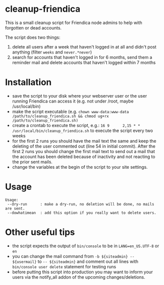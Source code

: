 # cleanup-friendica
This is a small cleanup script for Friendica node admins to help with forgotten or dead accounts. 

The script does two things: 
1. delete all users after a week that haven't logged in at all and didn't post anything (filter `weeks` and `never.*never`)
2. search for accounts that haven't logged in for 6 months, send them a reminder mail and delete accounts that haven't logged within 7 months

# Installation
* save the script to your disk where your webserver user or the user running Friendica can access it (e.g. not under /root, maybe /usr/local/bin)
* make the script executable (e.g. `chown www-data:www-data /path/to/cleanup_friendica.sh && chmod ug+rx /path/to/cleanup_friendica.sh)`
* create a crontab to execute the script, e.g.: `16 9      2,15 * *      /usr/local/bin/cleanup_friendica.sh` to execute the script every two weeks
* for the first 2 runs you should have the mail text the same and keep the deleting of the user commented out (line 54 in initial commit). After the first 2 runs you should change the first mail text to send out a mail that the account has been deleted because of inactivity and not reacting to the prior sent mails. 
* change the variables at the begin of the script to your site settings. 

# Usage
```
Usage:
 --dry-run      : make a dry-run, no deletion will be done, no mails are sent.
 --dowhatimean  : add this option if you really want to delete users.
 ```

# Other useful tips
* the script expects the output of `bin/console` to be in `LANG=en_US.UTF-8` or `en`
* you can change the mail command from `-b ${siteadmin} -- ${usermail}` to `-- ${siteadmin}` and comment out all lines with `bin/console user delete` statement for testing runs
* before putting this script into production you may want to inform your users via the notify_all addon of the upcoming changes/deletions. 
